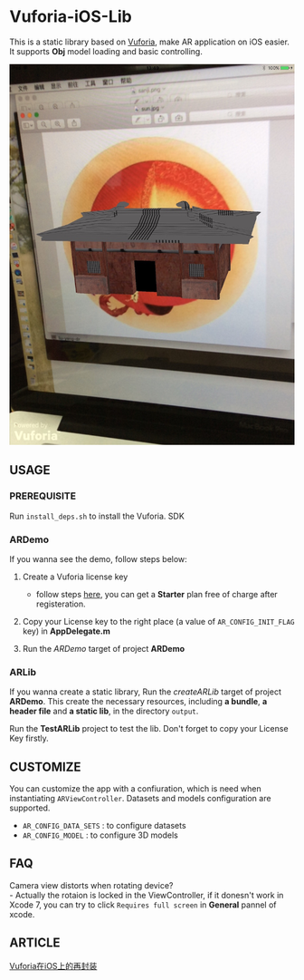 # Vuforia-iOS-Lib

This is a static library based on [Vuforia](https://developer.vuforia.com/), make AR application on iOS easier. It supports **Obj** model loading and basic controlling.

![demo](image/demo.jpg)

## USAGE

### PREREQUISITE
Run `install_deps.sh` to install the Vuforia. SDK 
### ARDemo
If you wanna see the demo, follow steps below:  

1. Create a Vuforia license key
	- follow steps [here](https://developer.vuforia.com/library/articles/Solution/How-To-Create-an-App-License), you can get a **Starter** plan free of charge after registeration.
	
2. Copy your License key to the right place (a value of `AR_CONFIG_INIT_FLAG` key) in **AppDelegate.m**
3. Run the *ARDemo* target of project **ARDemo**

### ARLib
If you wanna create a static library, Run the *createARLib* target of project **ARDemo**. This create the necessary resources, including **a bundle**, **a header file** and **a static lib**, in the directory `output`.

Run the **TestARLib** project to test the lib.   Don't forget to copy your License Key firstly.

## CUSTOMIZE
You can customize the app with a confiuration, which is need when instantiating `ARViewController`. Datasets and models configuration are supported.

- `AR_CONFIG_DATA_SETS` : to configure datasets
- `AR_CONFIG_MODEL` : to configure 3D models

## FAQ
Camera view distorts when rotating device?  
	- Actually the rotaion is locked in the ViewController, if it donesn't work in Xcode 7, you can try to click `Requires full screen` in **General** pannel of xcode.


## ARTICLE
[Vuforia在iOS上的再封装](http://my.oschina.net/chicboi/blog/712515)